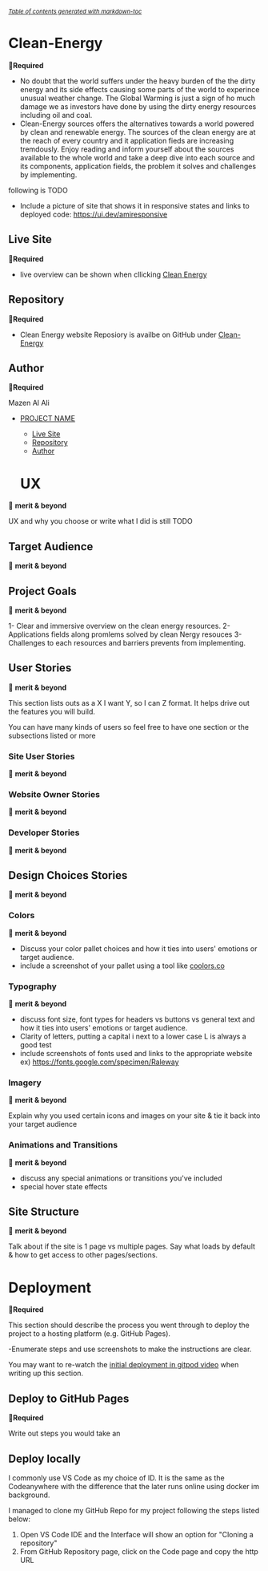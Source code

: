 


<small><i><a href='http://ecotrust-canada.github.io/markdown-toc/'>Table of contents generated with markdown-toc</a></i></small>



# Clean-Energy
🚨**Required** 

- No doubt that the world suffers under the heavy burden of the the dirty energy and its side effects causing some parts of the world to experince unusual weather change. The Global Warming is just a sign of ho much damage we as investors have done by using the dirty energy resources including oil and coal.
- Clean-Energy sources offers the alternatives towards a world powered by clean and renewable energy. The sources of the clean energy are at the reach of every country and it application fieds are increasing tremdously. Enjoy reading and inform yourself about the sources available to the whole world and take a deep dive into each source and its components, application fields, the problem it solves and challenges by implementing.

following is TODO
- Include a picture of site that shows it in responsive states and links to deployed code: https://ui.dev/amiresponsive

## Live Site
🚨**Required** 

- live overview can be shown when cllicking [Clean Energy](https://alalimazen.github.io/Clean-Energy/)

## Repository
🚨**Required** 

- Clean Energy website Reposiory is availbe on GitHub under [Clean-Energy](https://github.com/AlAliMazen/Clean-Energy)

## Author
🚨**Required** 

Mazen Al Ali 

- [PROJECT NAME](#project-name)
  * [Live Site](#live-site)
  * [Repository](#repository)
  * [Author](#author)


  # UX
🚀 **merit & beyond**

UX and why you choose or write what I did is still TODO

## Target Audience
🚀 **merit & beyond**

## Project Goals
🚀 **merit & beyond**

1- Clear and immersive overview on the clean energy resources.
2- Applications fields along promlems solved by clean Nergy resouces
3- Challenges to each resources and barriers prevents from implementing.


## User Stories
🚀 **merit & beyond**

This section lists outs as a X I want Y, so I can Z format. It helps drive out the features you will build.

You can have many kinds of users so feel free to have one section or the subsections listed or more

### Site User Stories
🚀 **merit & beyond**

### Website Owner Stories
🚀 **merit & beyond**

### Developer Stories
🚀 **merit & beyond**

## Design Choices Stories
🚀 **merit & beyond**

### Colors
🚀 **merit & beyond**

- Discuss your color pallet choices and how it ties into users' emotions or target audience.
- include a screenshot of your pallet using a tool like [coolors.co](https://coolors.co/)

### Typography
🚀 **merit & beyond**

- discuss font size, font types for headers vs buttons vs general text and how it ties into users' emotions or target audience.
- Clarity of letters, putting a capital i next to a lower case L is always a good test
- include screenshots of fonts used and links to the appropriate website ex) https://fonts.google.com/specimen/Raleway

### Imagery
🚀 **merit & beyond**

Explain why you used certain icons and images on your site & tie it back into your target audience

### Animations and Transitions
🚀 **merit & beyond**

- discuss any special animations or transitions you've included 
- special hover state effects

## Site Structure
🚀 **merit & beyond**

Talk about if the site is 1 page vs multiple pages. Say what loads by default & how to get access to other pages/sections.



# Deployment
🚨**Required** 

This section should describe the process you went through to deploy the project to a hosting platform (e.g. GitHub Pages).

-Enumerate steps and use screenshots to make the instructions are clear.

You may want to re-watch the [initial deployment in gitpod video](https://learn.codeinstitute.net/courses/course-v1:CodeInstitute+LR101+2021_T1/courseware/4a07c57382724cfda5834497317f24d5/9b06129195c64fada6783de9cfe82d60/) when writing up this section.

## Deploy to GitHub Pages
🚨**Required** 

Write out steps you would take an

## Deploy locally

I commonly use VS Code as my choice of ID. It is the same as the Codeanywhere with the difference that the later runs online using docker im background. 

I managed to clone my GitHub Repo for my project following the steps listed below:

 1. Open VS Code IDE and the Interface will show an option for "Cloning a repository"
 2. From GitHub Repository page, click on the Code page and copy the http URL